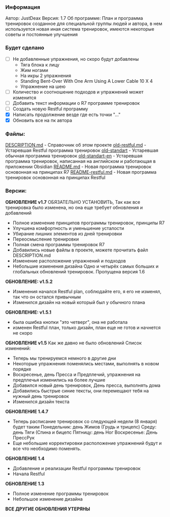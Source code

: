 ### Информация 
Автор: JustDeax
Версия: 1.7
Об программе: План и программа тренировок созданное для специальной группы людей и автора, в нем используется новая иная система тренировок, имеются некоторые советы и постоянные улучшения

### Будет сделано
- [ ] Не добавленные упражнения, но скоро будут добавлены
	- Тяга блока к лицу
	- Жим ногами
	- На икры 2 упражнения 
	- Standing Bent-Over With One Arm Using A Lower Cable 10 X 4
	- Упражнение на шею
- [ ] Количество и соотношение подходов и упражнений может изменится
- [ ] Добавить текст информации о R7 программе тренировок
- [ ] Создать новую Restful программу
- [x] Написать продолжение везде где есть точки "..."
- [x] Обновить все на пк автора

### Файлы:
[DESCRIPTION.md](DESCRIPTION.md) - Справочник об этом проекте
[old-restful.md](old-restful) - Устаревшая Restful программа тренировок 
[old-standart](old-standart) - Устаревшая обычная программа тренировок 
[old-standart-en](old-standart-en) - Устаревшая программа тренировок, написанная на английском и работающая в приложении Obsidian
[README.md](README.md) - Новая программа тренировок основонная на принципах R7
[README-restful.md](README-restful.md) - Новая программа тренировок основонная на принципах Restful


### Версии:
**ОБНОВЛЕНИЕ v1.7**
ОБЯЗАТЕЛЬНО УСТАНОВИТЬ, Так как все тренировка было изменена, но она еще требует обновления и добавлений
- Полное изменение принципов программы тренировок, принципы R7
- Улучшена комфортность и уменьшение усталости
- Убирание лишних элементов из дней тренировки
- Переосмысление тренировки
- Полная смена программы тренировок R7
- Добавились новые файлы в проекте, можете прочитать файл DESCRIPTION.md
- Изменение расположение упражнений и подходов
- Небольшие изменения дизайна
Одно и четырёх самых больших и глобальных обновлений тренировок. Пропущена версия 1.6

**ОБНОВЛЕНИЕ: v1.5.2**
- Изменения начался Restful plan, соблюдайте его, я его не изменял, так что он остался привычным
- Изменился дизайн на новый который был у обычного плана

**ОБНОВЛЕНИЕ: v1.5.1**
- была ошибка кнопки "это четверг", она не работала
- изменен Restful план, только дизайн, план еще не готов и начнется не скоро

**ОБНОВЛЕНИЕ v1.5**
Как же давно не было обновлений
Список изменений:
- Теперь мы тренируемся немного в другие дни
- Некоторые упражнения поменялись местами, выполнять в новом порядке
- Воскресенье, день Пресса и Предплечий, упражнения на предплечья изменились на более лучшие
- Добавился новый день тренировок, День пресса, выполнять дома
- Добавились быстрые синие тексты, они перемещают тебя на нужный день тренировок
- Изменился дизайн текста

**ОБНОВЛЕНИЕ 1.4.7**
- Теперь расписание тренировок со следующей недели (8 января) будет таким 
	Понедельник: день Жимов (Грудь и трицепс)
	Среду: день Тяги (Спина и бицепс
	Пятницу: день Ног
	Воскресенье: День ПрессРук
- Еще небольшие корректировки расположение упражнений будут и все что необходимо поменять. 

**ОБНОВЛЕНИЕ 1.4**
- Добавление и реализации Restful программы тренировок
- Начала Restful

**ОБНОВЛЕНИЕ 1.3**
- Полное изменение программы тренировок
- Небольшое изменение дизайна

**ВСЕ ДРУГИЕ ОБНОВЛЕНИЯ УТЕРЯНЫ**


